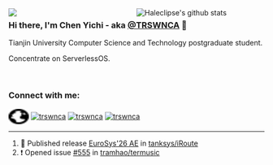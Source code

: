 <a href="https://github.com/anuraghazra/github-readme-stats">
  <img align="right" width="50%" src="https://readmeservice.haleclipse.vercel.app/api?username=TRSWNCA&show_icons=true&include_all_commits=true&theme=radical" alt="Haleclipse's github stats" />
  <img align="right" width="50%" src="https://readmeservice.haleclipse.vercel.app/api/top-langs/?username=TRSWNCA&layout=compact&theme=radical" />
</a>

### Hi there, I'm Chen Yichi - aka [@TRSWNCA](https://github.com/TRSWNCA/) 👋 

Tianjin University Computer Science and Technology postgraduate student.

Concentrate on ServerlessOS.

<br />


<h3 align="left">Connect with me:</h3>
<p align="left">
<a href="https://blog.trswnca.cc" target="blank"><img align="center" src="https://raw.githubusercontent.com/iconic/open-iconic/master/svg/globe.svg" alt="trswnca" height="30" width="40" /></a>
<a href="https://space.bilibili.com/319408224" target="blank"><img align="center" src="https://cdn.jsdelivr.net/npm/simple-icons@3.13.0/icons/bilibili.svg" alt="trswnca" height="30" width="40" /></a>
<a href="https://www.zhihu.com/people/chen-yi-chi-90" target="blank"><img align="center" src="https://cdn.jsdelivr.net/npm/simple-icons@3.13.0/icons/zhihu.svg" alt="trswnca" height="30" width="40" /></a>
<a href="http://wpa.qq.com/msgrd?v=3&uin=489078545&site=qq&menu=yes" target="blank"><img align="center" src="https://cdn.jsdelivr.net/npm/simple-icons@3.13.0/icons/tencentqq.svg" alt="trswnca" height="30" width="40" /></a>
</p>

---

<!--START_SECTION:activity-->
1. 🚀 Published release [EuroSys'26 AE](https://github.com/tanksys/iRoute/releases/tag/v1.1) in [tanksys/iRoute](https://github.com/tanksys/iRoute)
2. ❗ Opened issue [#555](https://github.com/tramhao/termusic/issues/555) in [tramhao/termusic](https://github.com/tramhao/termusic)
<!--END_SECTION:activity-->
